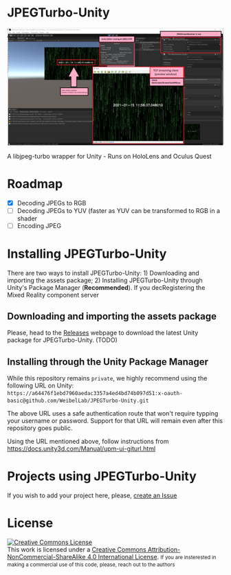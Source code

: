 # JPEGTurbo-Unity
![Example of JPEGTurbo-Unity running on the editor](screenshot.png)

A libjpeg-turbo wrapper for Unity - Runs on HoloLens and Oculus Quest



# Roadmap

- [x] Decoding JPEGs to RGB
- [ ] Decoding JPEGs to YUV (faster as YUV can be transformed to RGB in a shader
- [ ] Encoding JPEG

# Installing JPEGTurbo-Unity

There are two ways to install JPEGTurbo-Unity: 1) Downloading and importing the assets package; 2) Installing JPEGTurbo-Unity through Unity's Package Manager (**Recommended**).
If you decRegistering the Mixed Reality component server

## Downloading and importing the assets package
Please, head to the [Releases](https://github.com/WeibelLab/JPEGTurbo-Unity/releases) webpage to download the latest Unity package for JPEGTurbo-Unity. (TODO)

## Installing through the Unity Package Manager

While this repository remains `private`, we highly recommend using the following URL on Unity:
`https://a64476f1ebd7960aedac3357a4ed4bd74b097d51:x-oauth-basic@github.com/WeibelLab/JPEGTurbo-Unity.git`

The above URL uses a safe authentication route that won't require typping your username or password. Support for that URL will remain even after this repository goes public.

Using the URL mentioned above, follow instructions from https://docs.unity3d.com/Manual/upm-ui-giturl.html


# Projects using JPEGTurbo-Unity
If you wish to add your project here, please, [create an Issue](https://github.com/WeibelLab/JPEGTurbo-Unity/issues)

# License
<a rel="license" href="http://creativecommons.org/licenses/by-nc-sa/4.0/"><img alt="Creative Commons License" style="border-width:0" src="https://i.creativecommons.org/l/by-nc-sa/4.0/88x31.png" /></a><br />This work is licensed under a <a rel="license" href="http://creativecommons.org/licenses/by-nc-sa/4.0/">Creative Commons Attribution-NonCommercial-ShareAlike 4.0 International License</a>.
<small>If you are insterested in making a commercial use of this code, please, reach out to the authors</small>
